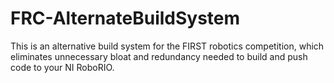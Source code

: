 # FRC-AlternateBuildSystem
This is an alternative build system for the FIRST robotics competition, which eliminates unnecessary bloat and redundancy needed to build and push code to your NI RoboRIO.
